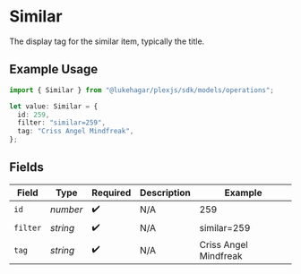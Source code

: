 # Similar

The display tag for the similar item, typically the title.

## Example Usage

```typescript
import { Similar } from "@lukehagar/plexjs/sdk/models/operations";

let value: Similar = {
  id: 259,
  filter: "similar=259",
  tag: "Criss Angel Mindfreak",
};
```

## Fields

| Field                 | Type                  | Required              | Description           | Example               |
| --------------------- | --------------------- | --------------------- | --------------------- | --------------------- |
| `id`                  | *number*              | :heavy_check_mark:    | N/A                   | 259                   |
| `filter`              | *string*              | :heavy_check_mark:    | N/A                   | similar=259           |
| `tag`                 | *string*              | :heavy_check_mark:    | N/A                   | Criss Angel Mindfreak |